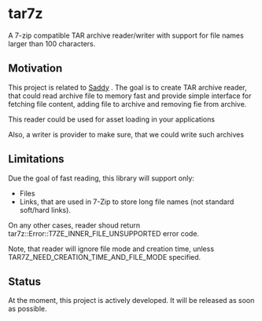 # tar7z
A 7-zip compatible TAR archive reader/writer with support for file names larger than 100 characters.

## Motivation

This project is related to [Saddy](https://github.com/mamontov-cpp/saddy-graphics-engine-2d) . The goal is to create TAR archive reader, that could read archive file to memory fast and provide simple interface for fetching file content, adding file to archive and removing fie from archive.

This reader could be used for asset loading in  your  applications

Also, a writer is provider to make sure, that we could write such archives

## Limitations

Due the goal of fast reading, this library will support only:

 * Files
 * Links, that are used in 7-Zip to store long file names (not standard soft/hard links).

On any other cases, reader shoud return tar7z::Error::T7ZE_INNER_FILE_UNSUPPORTED error code. 

Note, that reader will ignore file mode and creation time, unless TAR7Z_NEED_CREATION_TIME_AND_FILE_MODE specified. 

## Status

At the moment, this project is actively developed. It will be released as soon as possible.
